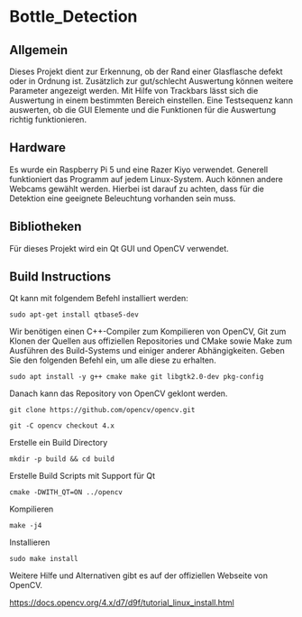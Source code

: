 # Bottle_Detection

## Allgemein
Dieses Projekt dient zur Erkennung, ob der Rand einer Glasflasche defekt oder in Ordnung ist.
Zusätzlich zur gut/schlecht Auswertung können weitere Parameter angezeigt werden.
Mit Hilfe von Trackbars lässt sich die Auswertung in einem bestimmten Bereich einstellen.
Eine Testsequenz kann auswerten, ob die GUI Elemente und die Funktionen für die Auswertung richtig funktionieren.

## Hardware
Es wurde ein Raspberry Pi 5 und eine Razer Kiyo verwendet.
Generell funktioniert das Programm auf jedem Linux-System.
Auch können andere Webcams gewählt werden.
Hierbei ist darauf zu achten, dass für die Detektion eine geeignete Beleuchtung vorhanden sein muss.

## Bibliotheken
Für dieses Projekt wird ein Qt GUI und OpenCV verwendet.

## Build Instructions
Qt kann mit folgendem Befehl installiert werden:

`sudo apt-get install qtbase5-dev`

Wir benötigen einen C++-Compiler zum Kompilieren von OpenCV, Git zum Klonen der Quellen aus offiziellen Repositories und CMake sowie Make zum Ausführen des Build-Systems und einiger anderer Abhängigkeiten. 
Geben Sie den folgenden Befehl ein, um alle diese zu erhalten.

`sudo apt install -y g++ cmake make git libgtk2.0-dev pkg-config`

Danach kann das Repository von OpenCV geklont werden.

`git clone https://github.com/opencv/opencv.git`

`git -C opencv checkout 4.x`

Erstelle ein Build Directory

`mkdir -p build && cd build`

Erstelle Build Scripts mit Support für Qt

`cmake -DWITH_QT=ON ../opencv`

Kompilieren

`make -j4`

Installieren

`sudo make install`

Weitere Hilfe und Alternativen gibt es auf der offiziellen Webseite von OpenCV.

https://docs.opencv.org/4.x/d7/d9f/tutorial_linux_install.html
